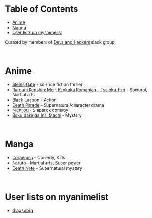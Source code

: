 # <a name="table-of-contents"></a>Table of Contents

* [Anime](#anime)
* [Manga](#manga)
* [User lists on myanimelist](#user-lists-on-myanimelist)

Curated by members of [Devs and Hackers](http://slack.devup.in/) slack group

<br>

# <a name="anime"></a>Anime

* [Steins;Gate](http://myanimelist.net/anime/9253/Steins_Gate) - science fiction thriller
* [Rurouni Kenshin: Meiji Kenkaku Romantan - Tsuioku-hen](http://myanimelist.net/anime/44/Rurouni_Kenshin__Meiji_Kenkaku_Romantan_-_Tsuioku-hen) - Samurai, Martial arts
* [Black Lagoon](http://myanimelist.net/anime/889/Black_Lagoon) - Action
* [Death Parade](http://myanimelist.net/anime/28223/Death_Parade) - Supernatural/character drama
* [Nichijou](http://myanimelist.net/anime/10165/Nichijou) - Slapstick comedy
* [Boku dake ga Inai Machi](http://myanimelist.net/anime/31043/Boku_dake_ga_Inai_Machi) - Mystery

<br>

# <a name="manga"></a>Manga

* [Doraemon](http://myanimelist.net/manga/1032/Doraemon) - Comedy, Kids
* [Naruto](http://myanimelist.net/manga/11/Naruto) - Martial arts, Super power
* [Death Note](http://myanimelist.net/manga/21/Death_Note) - Supernatural mystery

<br>

# <a name="user-lists-on-myanimelist"></a>User lists on myanimelist

* [dragsubila](http://myanimelist.net/animelist/dragsubila)
